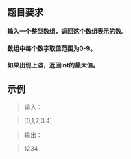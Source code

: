 ##  题目要求   
#### 输入一个整型数组，返回这个数组表示的数。
#### 数组中每个数字取值范围为0-9。
#### 如果出现上溢，返回int的最大值。

##  示例
>输入：

> [0,1,2,3,4]

>输出：

> 1234
